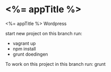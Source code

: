 # <%= appTitle %>
<%= appTitle %> Wordpress

start new project on this branch run:
* vagrant up
* npm install
* grunt doedingen

To work on this project in this branch run: grunt
